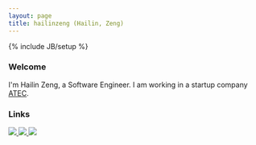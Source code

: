```yaml
---
layout: page 
title: hailinzeng (Hailin, Zeng)
---
```

{% include JB/setup %}

### Welcome

I'm Hailin Zeng, a Software Engineer. I am working in a startup company [ATEC](http://tukarla.com/).


### Links

<div class="tagPanel">
	<a href="http://github.com/hailinzeng"> <img src="{{ site.url }}/assets/images/github40.png"> </a>
	<a href="http://stackoverflow.com/users/732267/hailinzeng"> <img src="{{ site.url }}/assets/images/stackoverflow40.png"> </a>
	<a href="http://cn.linkedin.com/in/hailinzeng"> <img src="{{ site.url }}/assets/images/linkedin40.png"> </a>
</div>
